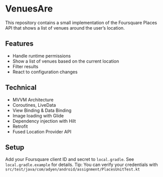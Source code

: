 # VenuesAre

This repository contains a small implementation of the Foursquare Places API that shows a list of venues around the user’s location.

## Features

- Handle runtime permissions
- Show a list of venues based on the current location
- Filter results
- React to configuration changes

## Technical

- MVVM Architecture
- Coroutines, LiveData
- View Binding & Data Binding
- Image loading with Glide
- Dependency injection with Hilt
- Retrofit
- Fused Location Provider API

## Setup
Add your Foursquare client ID and secret to `local.gradle`. See `local.gradle.example` for details.
Tip: You can verify your credentials with `src/test/java/com/adyen/android/assignment/PlacesUnitTest.kt`
